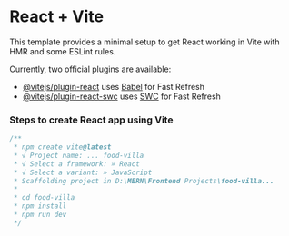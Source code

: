 # React + Vite

This template provides a minimal setup to get React working in Vite with HMR and some ESLint rules.

Currently, two official plugins are available:

- [@vitejs/plugin-react](https://github.com/vitejs/vite-plugin-react/blob/main/packages/plugin-react/README.md) uses [Babel](https://babeljs.io/) for Fast Refresh
- [@vitejs/plugin-react-swc](https://github.com/vitejs/vite-plugin-react-swc) uses [SWC](https://swc.rs/) for Fast Refresh

### Steps to create React app using Vite

```js
/**
 * npm create vite@latest
 * √ Project name: ... food-villa
 * √ Select a framework: » React
 * √ Select a variant: » JavaScript
 * Scaffolding project in D:\MERN\Frontend Projects\food-villa...
 *
 * cd food-villa
 * npm install
 * npm run dev
 */
```
